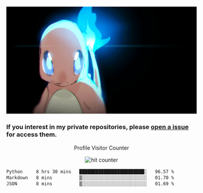 [gif]: https://raw.githubusercontent.com/uysalserkan/uysalserkan/master/charmander-2.gif

![gif]

### If you interest in my private repositories, please [open a issue](https://github.com/uysalserkan/uysalserkan/issues) for access them.


<div align="center">
<p>Profile Visitor Counter</p>
<img src="https://profile-counter.glitch.me/uysalserkan/count.svg" alt="hit counter" align="center">
</div>

<!--START_SECTION:waka-->
```text
Python     8 hrs 30 mins   ████████████████████████░   96.57 % 
Markdown   8 mins          ▒░░░░░░░░░░░░░░░░░░░░░░░░   01.70 % 
JSON       8 mins          ▒░░░░░░░░░░░░░░░░░░░░░░░░   01.69 % 
```
<!--END_SECTION:waka-->

